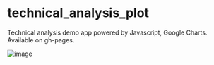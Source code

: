 # technical_analysis_plot
Technical analysis demo app powered by Javascript, Google Charts. Available on gh-pages.

![image](https://user-images.githubusercontent.com/44208853/164936006-c85f227c-503d-41a1-9cb9-200e7e9db39b.png)
